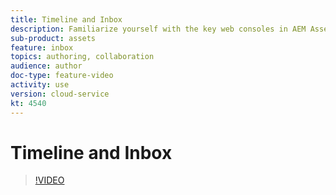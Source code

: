 ```yaml
---
title: Timeline and Inbox
description: Familiarize yourself with the key web consoles in AEM Assets that are used for collaboration.
sub-product: assets
feature: inbox
topics: authoring, collaboration
audience: author
doc-type: feature-video
activity: use
version: cloud-service
kt: 4540
---
```


# Timeline and Inbox

>[!VIDEO](https://video.tv.adobe.com/v/32051/?quality=12&learn=on&hidetitle=true)